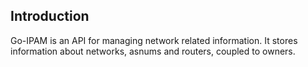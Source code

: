 ## Introduction
Go-IPAM is an API for managing network related information. It stores information about networks, asnums and routers, coupled to owners.
